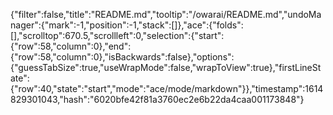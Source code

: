 {"filter":false,"title":"README.md","tooltip":"/owarai/README.md","undoManager":{"mark":-1,"position":-1,"stack":[]},"ace":{"folds":[],"scrolltop":670.5,"scrollleft":0,"selection":{"start":{"row":58,"column":0},"end":{"row":58,"column":0},"isBackwards":false},"options":{"guessTabSize":true,"useWrapMode":false,"wrapToView":true},"firstLineState":{"row":40,"state":"start","mode":"ace/mode/markdown"}},"timestamp":1614829301043,"hash":"6020bfe42f81a3760ec2e6b22da4caa001173848"}